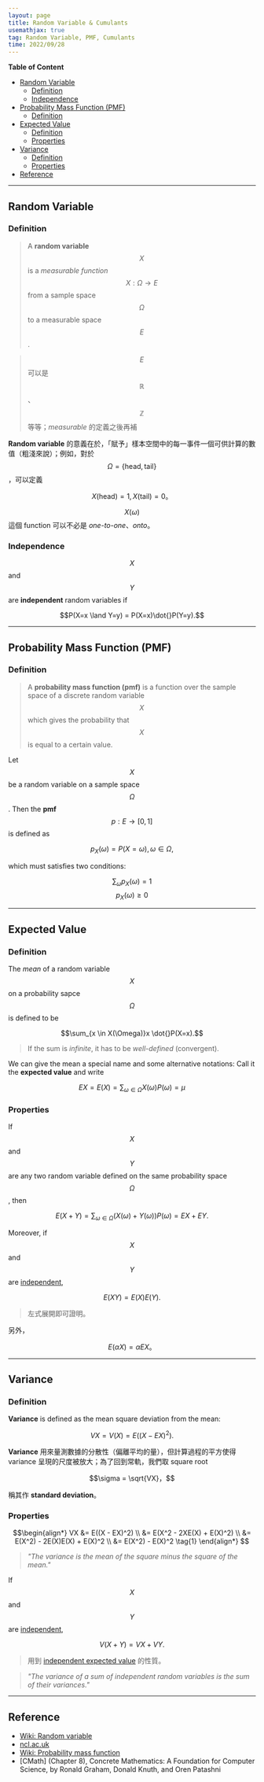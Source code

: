 ```yaml
---
layout: page
title: Random Variable & Cumulants
usemathjax: true
tag: Random Variable, PMF, Cumulants
time: 2022/09/28
---
```


**Table of Content**
- [Random Variable](#random-variable)
  - [Definition](#definition)
  - [Independence](#independence)
- [Probability Mass Function (PMF)](#probability-mass-function-pmf)
  - [Definition](#definition-1)
- [Expected Value](#expected-value)
  - [Definition](#definition-2)
  - [Properties](#properties)
- [Variance](#variance)
  - [Definition](#definition-3)
  - [Properties](#properties-1)
- [Reference](#reference)

---

## Random Variable
### Definition
> A **random variable** $$X$$ is a *measurable function* $$X: \Omega \to E$$ from a sample space $$\Omega$$ to a measurable space $$E$$. 

> $$E$$ 可以是 $$\mathbb{R}$$、$$\mathbb{Z}$$ 等等；*measurable* 的定義之後再補

**Random variable** 的意義在於，「賦予」樣本空間中的每一事件一個可供計算的數值（粗淺來說）；例如，對於 $$\Omega = \{\text{head}, \text{tail}\}$$，可以定義

$$X(\text{head}) = 1, X(\text{tail}) = 0。$$

$$X(\omega)$$ 這個 function 可以不必是 *one-to-one*、*onto*。

### Independence
$$X$$ and $$Y$$ are **independent** random variables if 

$$P(X=x \land Y=y) = P(X=x)\dot{}P(Y=y).$$

---

## Probability Mass Function (PMF)
### Definition
> A **probability mass function (pmf)** is a function over the sample space of a discrete random variable $$X$$ which gives the probability that $$X$$ is equal to a certain value. 

Let $$X$$ be a random variable on a sample space $$\Omega$$. Then the **pmf** $$p: E \to [0,1]$$ is defined as

$$p_X(\omega) = P(X=\omega), \omega \in \Omega,$$

which must satisfies two conditions:

$$\sum_\omega p_X(\omega) = 1 \tag{1}$$
$$p_X(\omega) \ge 0 \tag{2}$$

---

## Expected Value
### Definition

The *mean* of a random variable $$X$$ on a probability sapce $$\Omega$$ is defined to be

$$\sum_{x \in X(\Omega)}x \dot{}P(X=x).$$

> If the sum is *infinite*, it has to be *well-defined* (convergent).

We can give the mean a special name and some alternative notations: Call it the **expected value** and write

$$EX = E(X) = \sum_{\omega \in \Omega}X(\omega)P(\omega) = \mu$$

### Properties

If $$X$$ and $$Y$$ are any two random variable defined on the same probability space $$\Omega$$, then

$$E(X+Y) = \sum_{\omega \in \Omega}(X(\omega) + Y(\omega))P(\omega) = EX + EY. \tag{1}$$

Moreover, if $$X$$ and $$Y$$ are [independent](#independence), 

$$E(XY) = E(X)E(Y). \tag{2}$$

> 左式展開即可證明。

另外，

$$E(\alpha X) = \alpha EX。 \tag{3}$$

---

## Variance
### Definition

**Variance** is defined as the mean square deviation from the mean:

$$VX = V(X) = E((X-EX)^2).$$

**Variance** 用來量測數據的分散性（偏離平均的量），但計算過程的平方使得 variance 呈現的尺度被放大；為了回到常軌，我們取 square root

$$\sigma = \sqrt{VX}，$$

稱其作 **standard deviation**。

### Properties

$$\begin{align*}
  VX &= E((X - EX)^2) \\
  &= E(X^2 - 2XE(X) + E(X)^2) \\
  &= E(X^2) - 2E(X)E(X) + E(X)^2 \\
  &= E(X^2) - E(X)^2 \tag{1}
\end{align*}
$$

> *"The variance is the mean of the square minus the square of the mean."*  

If $$X$$ and $$Y$$ are [independent](#independence),

$$V(X+Y) = VX + VY.$$

> 用到 [independent expected value](#properties) 的性質。

> *"The variance of a sum of independent random variables is the sum of their
variances."* 

---

## Reference
- [Wiki: Random variable](https://en.wikipedia.org/wiki/Random_variable)
- [ncl.ac.uk](https://www.ncl.ac.uk/webtemplate/ask-assets/external/maths-resources/statistics/distribution-functions/probability-mass-function.html)
- [Wiki: Probability mass function](https://en.wikipedia.org/wiki/Probability_mass_function)
- [CMath] (Chapter 8), Concrete Mathematics: A Foundation for Computer Science, by Ronald Graham, Donald Knuth, and Oren Patashni